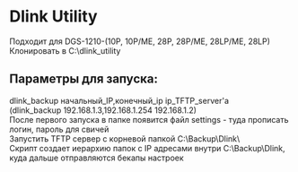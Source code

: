 # Dlink Utility
Подходит для DGS-1210-(10P, 10P/ME, 28P, 28P/ME, 28LP/ME, 28LP)\
Клонировать в C:\dlink_utility
## Параметры для запуска:
dlink_backup начальный_IP,конечный_ip ip_TFTP_server'a\
(dlink_backup 192.168.1.3,192.168.1.254 192.168.1.2)\
После первого запуска в папке появится файл settings - туда прописать логин, пароль для свичей\
Запустить TFTP сервер с корневой папкой C:\Backup\Dlink\ \
Скрипт создает иерархию папок с IP адресами внутри C:\Backup\Dlink\, куда дальше отправляются бекапы настроек
